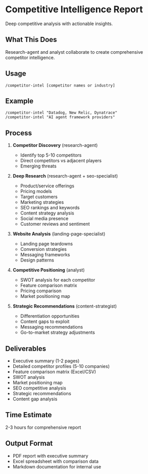 # Competitive Intelligence Report

Deep competitive analysis with actionable insights.

## What This Does

Research-agent and analyst collaborate to create comprehensive competitor intelligence.

## Usage

```
/competitor-intel [competitor names or industry]
```

## Example

```
/competitor-intel "Datadog, New Relic, Dynatrace"
/competitor-intel "AI agent framework providers"
```

## Process

1. **Competitor Discovery** (research-agent)
   - Identify top 5-10 competitors
   - Direct competitors vs adjacent players
   - Emerging threats

2. **Deep Research** (research-agent + seo-specialist)
   - Product/service offerings
   - Pricing models
   - Target customers
   - Marketing strategies
   - SEO rankings and keywords
   - Content strategy analysis
   - Social media presence
   - Customer reviews and sentiment

3. **Website Analysis** (landing-page-specialist)
   - Landing page teardowns
   - Conversion strategies
   - Messaging frameworks
   - Design patterns

4. **Competitive Positioning** (analyst)
   - SWOT analysis for each competitor
   - Feature comparison matrix
   - Pricing comparison
   - Market positioning map

5. **Strategic Recommendations** (content-strategist)
   - Differentiation opportunities
   - Content gaps to exploit
   - Messaging recommendations
   - Go-to-market strategy adjustments

## Deliverables

- Executive summary (1-2 pages)
- Detailed competitor profiles (5-10 companies)
- Feature comparison matrix (Excel/CSV)
- SWOT analysis
- Market positioning map
- SEO competitive analysis
- Strategic recommendations
- Content gap analysis

## Time Estimate

2-3 hours for comprehensive report

## Output Format

- PDF report with executive summary
- Excel spreadsheet with comparison data
- Markdown documentation for internal use
